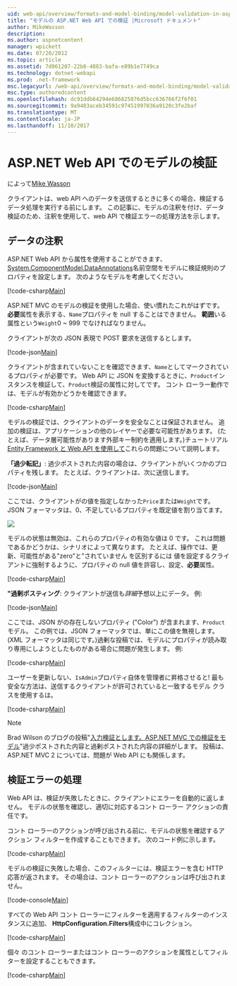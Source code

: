 ```yaml
---
uid: web-api/overview/formats-and-model-binding/model-validation-in-aspnet-web-api
title: "モデルの ASP.NET Web API での検証 |Microsoft ドキュメント"
author: MikeWasson
description: 
ms.author: aspnetcontent
manager: wpickett
ms.date: 07/20/2012
ms.topic: article
ms.assetid: 7d061207-22b8-4883-bafa-e89b1e7749ca
ms.technology: dotnet-webapi
ms.prod: .net-framework
msc.legacyurl: /web-api/overview/formats-and-model-binding/model-validation-in-aspnet-web-api
msc.type: authoredcontent
ms.openlocfilehash: dc91ddb64294e686825076d5bcc636766f2f6f01
ms.sourcegitcommit: 9a9483aceb34591c97451997036a9120c3fe2baf
ms.translationtype: MT
ms.contentlocale: ja-JP
ms.lasthandoff: 11/10/2017
---
```

<a name="model-validation-in-aspnet-web-api"></a>ASP.NET Web API でのモデルの検証
====================
によって[Mike Wasson](https://github.com/MikeWasson)

クライアントは、web API へのデータを送信するときに多くの場合、検証するデータ処理を実行する前にします。 この記事に、モデルの注釈を付け、データ検証のため、注釈を使用して、web API で検証エラーの処理方法を示します。

## <a name="data-annotations"></a>データの注釈

ASP.NET Web API から属性を使用することができます、 [System.ComponentModel.DataAnnotations](https://msdn.microsoft.com/en-us/library/system.componentmodel.dataannotations.aspx)名前空間をモデルに検証規則のプロパティを設定します。 次のようなモデルを考慮してください。

[!code-csharp[Main](model-validation-in-aspnet-web-api/samples/sample1.cs)]

ASP.NET MVC のモデルの検証を使用した場合、使い慣れたこれがはずです。 **必要**属性を表示する、`Name`プロパティを null することはできません。 **範囲**いる属性という`Weight`0 ~ 999 でなければなりません。

クライアントが次の JSON 表現で POST 要求を送信するとします。

[!code-json[Main](model-validation-in-aspnet-web-api/samples/sample2.json)]

クライアントが含まれていないことを確認できます、`Name`としてマークされているプロパティが必要です。 Web API に JSON を変換するときに、`Product`インスタンスを検証して、`Product`検証の属性に対してです。 コント ローラー動作では、モデルが有効かどうかを確認できます。

[!code-csharp[Main](model-validation-in-aspnet-web-api/samples/sample3.cs)]

モデルの検証では、クライアントのデータを安全なことは保証されません。 追加の検証は、アプリケーションの他のレイヤーで必要な可能性があります。 (たとえば、データ層可能性があります外部キー制約を適用します。)チュートリアル[Entity Framework と Web API を使用して](../data/using-web-api-with-entity-framework/part-1.md)これらの問題について説明します。

**「過少転記」**: 過少ポストされた内容の場合は、クライアントがいくつかのプロパティを残します。 たとえば、クライアントは、次に送信します。

[!code-json[Main](model-validation-in-aspnet-web-api/samples/sample4.json)]

ここでは、クライアントがの値を指定しなかった`Price`または`Weight`です。 JSON フォーマッタは、0、不足しているプロパティを既定値を割り当てます。

![](model-validation-in-aspnet-web-api/_static/image1.png)

モデルの状態は無効は、これらのプロパティの有効な値は 0 です。 これは問題であるかどうかは、シナリオによって異なります。 たとえば、操作では、更新、可能性がある"zero"と"されていません を区別するには 値を設定するクライアントに強制するように、プロパティの null 値を許容し、設定、**必要**属性。

[!code-csharp[Main](model-validation-in-aspnet-web-api/samples/sample5.cs?highlight=1-2)]

**"過剰ポスティング**: クライアントが送信も*詳細*予想以上にデータ。 例:

[!code-json[Main](model-validation-in-aspnet-web-api/samples/sample6.json)]

ここでは、JSON がの存在しないプロパティ ("Color") が含まれます、`Product`モデル。 この例では、JSON フォーマッタでは、単にこの値を無視します。 (XML フォーマッタは同じです。)過剰な投稿では、モデルにプロパティが読み取り専用にしようとしたものがある場合に問題が発生します。 例:

[!code-csharp[Main](model-validation-in-aspnet-web-api/samples/sample7.cs)]

ユーザーを更新しない、`IsAdmin`プロパティ自体を管理者に昇格させると! 最も安全な方法は、送信するクライアントが許可されていると一致するモデル クラスを使用するは。

[!code-csharp[Main](model-validation-in-aspnet-web-api/samples/sample8.cs)]

> [!NOTE]
> Brad Wilson のブログの投稿"[入力検証とします。ASP.NET MVC での検証をモデル](http://bradwilson.typepad.com/blog/2010/01/input-validation-vs-model-validation-in-aspnet-mvc.html)"過少ポストされた内容と過剰ポストされた内容の詳細がします。 投稿は、ASP.NET MVC 2 については、問題が Web API にも関係します。


## <a name="handling-validation-errors"></a>検証エラーの処理

Web API は、検証が失敗したときに、クライアントにエラーを自動的に返しません。 モデルの状態を確認し、適切に対応するコント ローラー アクションの責任です。

コント ローラーのアクションが呼び出される前に、モデルの状態を確認するアクション フィルターを作成することもできます。 次のコード例に示します。

[!code-csharp[Main](model-validation-in-aspnet-web-api/samples/sample9.cs)]

モデルの検証に失敗した場合、このフィルターには、検証エラーを含む HTTP 応答が返されます。 その場合は、コント ローラーのアクションは呼び出されません。

[!code-console[Main](model-validation-in-aspnet-web-api/samples/sample10.cmd)]

すべての Web API コント ローラーにフィルターを適用するフィルターのインスタンスに追加、 **HttpConfiguration.Filters**構成中にコレクション。

[!code-csharp[Main](model-validation-in-aspnet-web-api/samples/sample11.cs)]

個々 のコント ローラーまたはコント ローラーのアクションを属性としてフィルターを設定することもできます。

[!code-csharp[Main](model-validation-in-aspnet-web-api/samples/sample12.cs)]
